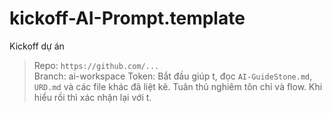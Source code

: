 # kickoff-AI-Prompt.template

Kickoff dự án  
> Repo: `https://github.com/...`  
> Branch: ai-workspace
> Token: 
> Bắt đầu giúp t, đọc `AI-GuideStone.md`, `URD.md` và các file khác đã liệt kê. Tuân thủ nghiêm tôn chỉ và flow. Khi hiểu rồi thì xác nhận lại với t.
